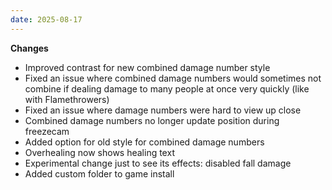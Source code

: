 ```yaml
---
date: 2025-08-17
---
```


**Changes**

* Improved contrast for new combined damage number style
* Fixed an issue where combined damage numbers would sometimes not combine if dealing damage to many people at once very quickly (like with Flamethrowers)
* Fixed an issue where damage numbers were hard to view up close
* Combined damage numbers no longer update position during freezecam
* Added option for old style for combined damage numbers
* Overhealing now shows healing text
* Experimental change just to see its effects: disabled fall damage
* Added custom folder to game install
